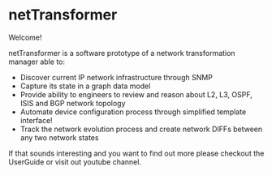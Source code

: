 netTransformer
==============
Welcome!

netTransformer is a software prototype of a network transformation manager able to:
*	Discover current IP network infrastructure through SNMP
*	Capture its state in a graph data model
*	Provide ability to engineers to review and reason about L2, L3, OSPF, ISIS and BGP network topology
*	Automate device configuration process through simplified template interface!
*	Track the network evolution process and create network DIFFs between any two network states

If that sounds interesting and you want to find out more please checkout the UserGuide or visit out youtube channel. 
